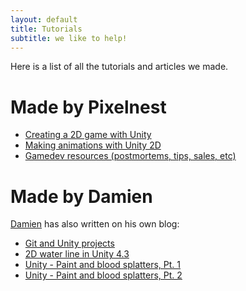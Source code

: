 ```yaml
---
layout: default
title: Tutorials
subtitle: we like to help!
---
```


Here is a list of all the tutorials and articles we made.

# Made by Pixelnest

* [Creating a 2D game with Unity](./2d-game-unity/)
* [Making animations with Unity 2D](./2d-game-unity/animations-1/)
* [Gamedev resources (postmortems, tips, sales, etc)](./gamedev-resources/)

# Made by Damien

[Damien](http://dmayance.com/) has also written on his own blog:

* [Git and Unity projects](http://dmayance.com/git-and-unity-projects/)
* [2D water line in Unity 4.3](http://dmayance.com/water-line-2d-unity/)
* [Unity - Paint and blood splatters, Pt. 1](http://dmayance.com/unity-paint-and-blood-splatters-tests/)
* [Unity - Paint and blood splatters, Pt. 2](http://dmayance.com/unity-paint-part-2/)

